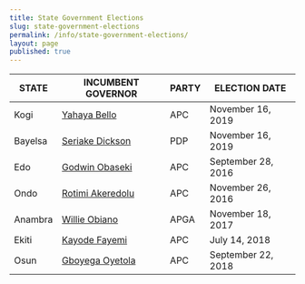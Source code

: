 ```yaml
---
title: State Government Elections
slug: state-government-elections
permalink: /info/state-government-elections/
layout: page
published: true
---
```


STATE | INCUMBENT GOVERNOR | PARTY |ELECTION DATE
------------------|------------------|------------------|------------------
Kogi | [Yahaya Bello](/person/yahaya-bello/ "Yahaya Bello") | APC | November 16, 2019
Bayelsa | [Seriake Dickson](/person/henry-seriake-dickson/ "Seriake Dickson") | PDP | November 16, 2019
Edo | [Godwin Obaseki](/person/godwin-obaseki/ "Godwin Obaseki") | APC | September 28, 2016
Ondo | [Rotimi Akeredolu](/person/oluwarotimi-akeredolu/ "Rotimi Akeredolu") | APC | November 26, 2016
Anambra | [Willie Obiano](/person/willie-maduabuchukwu-obiano/ "Willie Obiano") | APGA | November 18, 2017
Ekiti | [Kayode Fayemi](/person/kayode-fayemi/ "Kayode Fayemi") | APC | July 14, 2018
Osun | [Gboyega Oyetola](/person/isiaka-adegboyega-oyetola/ "Gboyega Oyetola") | APC | September 22, 2018
